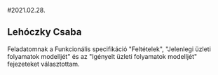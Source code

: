 #2021.02.28.
## Lehóczky Csaba
Feladatomnak a Funkcionális specifikáció "Feltételek", "Jelenlegi üzleti folyamatok modelljét" 
és az "Igényelt üzleti folyamatok modelljét" fejezeteket választottam. 